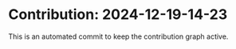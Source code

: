 # Contribution: 2024-12-19-14-23
This is an automated commit to keep the contribution graph active.
